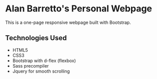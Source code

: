 # Alan Barretto's Personal Webpage

This is a one-page responsive webpage built with Bootstrap.  

## Technologies Used

- HTML5
- CSS3
- Bootstrap with d-flex (flexbox)
- Sass precompiler
- Jquery for smooth scrolling

